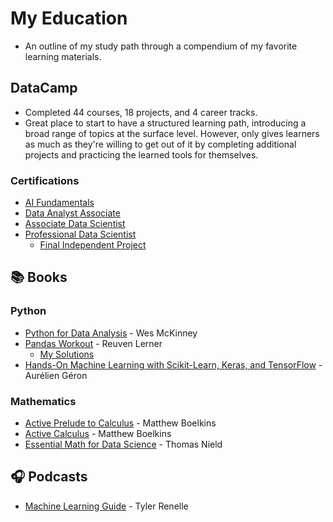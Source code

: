 # My Education
- An outline of my study path through a compendium of my favorite learning materials.

## DataCamp
- Completed 44 courses, 18 projects, and 4 career tracks.
- Great place to start to have a structured learning path, introducing a broad range of topics at the surface level. However, only gives learners as much as they're willing to get out of it by completing additional projects and practicing the learned tools for themselves.
### Certifications
- [AI Fundamentals](https://www.datacamp.com/skill-verification/AIF0028904500437)
- [Data Analyst Associate](https://www.datacamp.com/certificate/DAA0015692242786)
- [Associate Data Scientist](https://www.datacamp.com/certificate/DSA0017774922440)
- [Professional Data Scientist](https://www.datacamp.com/certificate/DS0029637800013)
  - [Final Independent Project](https://github.com/robprob/tasty-bites)

## :books: Books
### Python
- [Python for Data Analysis](https://www.oreilly.com/library/view/python-for-data/9781098104023/) - Wes McKinney
- [Pandas Workout](https://www.manning.com/books/pandas-workout)  - Reuven Lerner
  - [My Solutions](https://github.com/robprob/pandas-workout)
- [Hands-On Machine Learning with Scikit-Learn, Keras, and TensorFlow](https://www.oreilly.com/library/view/hands-on-machine-learning/9781098125967/) - Aurélien Géron
### Mathematics
- [Active Prelude to Calculus](https://activecalculus.org/prelude/book-1.html) - Matthew Boelkins
- [Active Calculus](https://activecalculus.org/single/book-1.html) - Matthew Boelkins
- [Essential Math for Data Science](https://www.oreilly.com/library/view/essential-math-for/9781098102920/) - Thomas Nield

## :headphones: Podcasts
- [Machine Learning Guide](https://ocdevel.com/mlg) - Tyler Renelle
